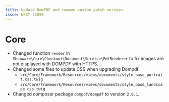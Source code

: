 ```yaml
---
title: Update DomPDF and remove custom patch version
issue: NEXT-21090
---
```

# Core
* Changed function `render` in `Shopware\Core\Checkout\Document\Service\PdfRenderer` to fix images are not displayed with DOMPDF with HTTPS.
* Changed some files to update CSS when upgrading Dompdf.
    * `src/Core/Framework/Resources/views/documents/style_base_portrait.css.twig`
    * `src/Core/Framework/Resources/views/documents/style_base_landscape.css.twig`
* Changed composer package `dompdf/dompdf` to version `2.0.1`.
